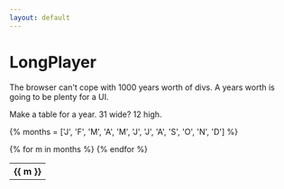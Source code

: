 ```yaml
---
layout: default
---
```


# LongPlayer #

The browser can't cope with 1000 years worth of divs.
A years worth is going to be plenty for a UI.

Make a table for a year.
31 wide?
12 high.

{% months = ['J', 'F', 'M', 'A', 'M', 'J', 'J', 'A', 'S', 'O', 'N', 'D'] %}

<table>
{% for m in months %}
	<tr>
		<th>{{ m }}</th>
	</tr>
{% endfor %}
</table>